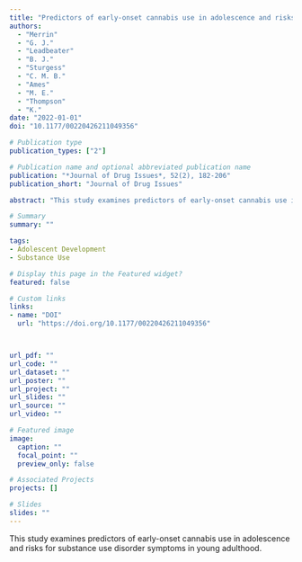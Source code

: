 ```yaml
---
title: "Predictors of early-onset cannabis use in adolescence and risks for substance use disorder symptoms in young adulthood"
authors:
  - "Merrin"
  - "G. J."
  - "Leadbeater"
  - "B. J."
  - "Sturgess"
  - "C. M. B."
  - "Ames"
  - "M. E."
  - "Thompson"
  - "K."
date: "2022-01-01"
doi: "10.1177/00220426211049356"

# Publication type
publication_types: ["2"]

# Publication name and optional abbreviated publication name
publication: "*Journal of Drug Issues*, 52(2), 182-206"
publication_short: "Journal of Drug Issues"

abstract: "This study examines predictors of early-onset cannabis use in adolescence and risks for substance use disorder symptoms in young adulthood."

# Summary
summary: ""

tags:
- Adolescent Development
- Substance Use

# Display this page in the Featured widget?
featured: false

# Custom links
links:
- name: "DOI"
  url: "https://doi.org/10.1177/00220426211049356"



url_pdf: ""
url_code: ""
url_dataset: ""
url_poster: ""
url_project: ""
url_slides: ""
url_source: ""
url_video: ""

# Featured image
image:
  caption: ""
  focal_point: ""
  preview_only: false

# Associated Projects
projects: []

# Slides
slides: ""
---
```


This study examines predictors of early-onset cannabis use in adolescence and risks for substance use disorder symptoms in young adulthood.
